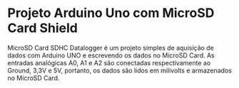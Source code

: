 ﻿# Projeto Arduino Uno com MicroSD Card Shield
MicroSD Card SDHC Datalogger é um projeto simples de aquisição de dados com Arduino UNO e escrevendo os dados no MicroSD Card.
As entradas analógicas A0, A1 e A2 são conectadas respectivamente ao Ground, 3,3V e 5V, portanto, os dados são lidos em milivolts e armazenados no MicroSD Card.
